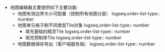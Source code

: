 - 地图编辑器主要提供如下主要功能:
	- 地图有效边界大小可配置（控制所有地图分层）
	  logseq.order-list-type:: number
	- 地图单元格子刷不同类型Tile对象
	  logseq.order-list-type:: number
		- 填充基础的精灵Tile
		  logseq.order-list-type:: number
		- 填充预制体Tile
		  logseq.order-list-type:: number
	- 地图数据保存导出（客户端服务端）
	  logseq.order-list-type:: number